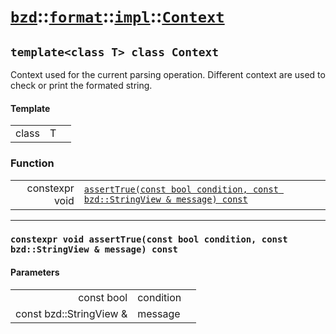 # [`bzd`](../../../../index.md)::[`format`](../../../index.md)::[`impl`](../../index.md)::[`Context`](../index.md)

## `template<class T> class Context`
Context used for the current parsing operation. Different context are used to check or print the formated string.
#### Template
||||
|---:|:---|:---|
|class|T||
### Function
||||
|---:|:---|:---|
|constexpr void|[`assertTrue(const bool condition, const bzd::StringView & message) const`](./index.md)||
------
### `constexpr void assertTrue(const bool condition, const bzd::StringView & message) const`

#### Parameters
||||
|---:|:---|:---|
|const bool|condition||
|const bzd::StringView &|message||
